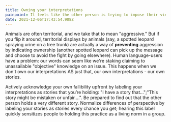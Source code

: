 ```yaml
---
title: Owning your interpretations
painpoint: It feels like the other person is trying to impose their viewpoint on you
date: 2021-12-06T17:43:54.908Z
---
```

Animals are often territorial, and we take that to mean "aggressive." But if you flip it around, territorial displays by animals (say, a spotted leopard spraying urine on a tree trunk) are actually a way of **preventing** aggression by indicating ownership (another spotted leopard can pick up the message and choose to avoid the fight by going elsewhere). Human language-users have a problem: our words can seem like we're staking claiming to unassailable "objective" knowledge on an issue. This happens when we don't own our interpretations AS just that, our own interpretations - our own stories. 

Actively acknowledge your own fallibility upfront by labeling your interpretations as stories that you’re holding: "I have a story that…";"This story might be mistaken or unfair….". Be prepared to find out that the other person holds a very different story. Normalize differences of perspective by labeling your stories as stories every chance you get; hearing this label quickly sensitizes people to holding this practice as a living norm in a group.